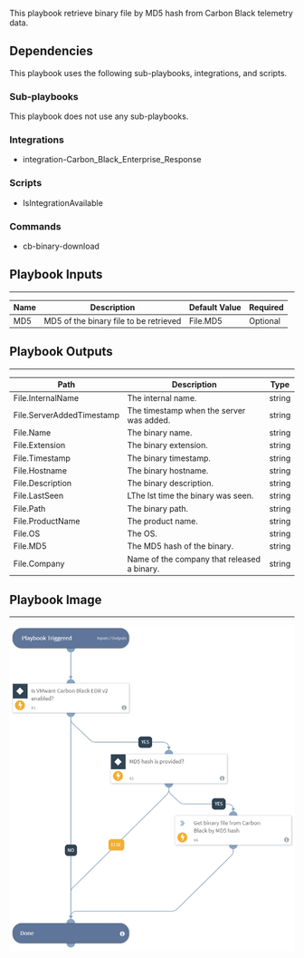 This playbook retrieve binary file by MD5 hash from Carbon Black telemetry data.   

## Dependencies
This playbook uses the following sub-playbooks, integrations, and scripts.

### Sub-playbooks
This playbook does not use any sub-playbooks.

### Integrations
* integration-Carbon_Black_Enterprise_Response

### Scripts
* IsIntegrationAvailable

### Commands
* cb-binary-download

## Playbook Inputs
---

| **Name** | **Description** | **Default Value** | **Required** |
| --- | --- | --- | --- |
| MD5 | MD5 of the binary file to be retrieved  | File.MD5 | Optional |

## Playbook Outputs
---

| **Path** | **Description** | **Type** |
| --- | --- | --- |
| File.InternalName | The internal name. | string |
| File.ServerAddedTimestamp | The timestamp when the server was added. | string |
| File.Name | The binary name. | string |
| File.Extension | The binary extension. | string |
| File.Timestamp | The binary timestamp. | string |
| File.Hostname | The binary hostname. | string |
| File.Description | The binary description. | string |
| File.LastSeen | LThe lst time the binary was seen. | string |
| File.Path | The binary path. | string |
| File.ProductName | The product name. | string |
| File.OS | The OS. | string |
| File.MD5 | The MD5 hash of the binary. | string |
| File.Company | Name of the company that released a binary. | string |

## Playbook Image
---
![Get binary file from Carbon Black by MD5 hash](https://raw.githubusercontent.com/demisto/content/8eb0c6e3e592d9eedbcf72b025c403d44a5ba395/Packs/Carbon_Black_Enterprise_Response/doc_files/Get_binary_file_from_Carbon_Black_by_MD5_hash.png)